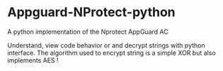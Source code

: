 # Appguard-NProtect-python
A python implementation of the Nprotect AppGuard AC



Understand, view code behavior or and decrypt strings with python interface.
The algorithm used to encrypt string is a simple XOR but also implements AES !
